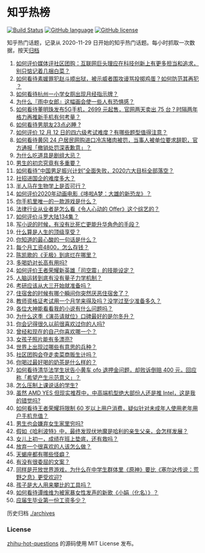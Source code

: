 # 知乎热榜
[![Build Status](https://github.com/ToWeLong/zhihu-hot-questions/workflows/CI/badge.svg)](https://github.com/ToWeLong/zhihu-hot-questions/actions)
[![GitHub language](https://img.shields.io/badge/language-golang-orange.svg)](https://golang.org/)
[![GitHub license](https://img.shields.io/github/license/ToWeLong/zhihu-hot-questions)](https://github.com/ToWeLong/zhihu-hot-questions/blob/main/LICENSE)

知乎热门话题，记录从 2020-11-29 日开始的知乎热门话题。每小时抓取一次数据，按天[归档](./archives)

<!-- BEGIN -->

1. [如何评价媒体评社区团购：互联网巨头理应在科技创新上有更多担当和追求，别只惦记着几捆白菜？](https://www.zhihu.com/question/434417447)
1. [如何看待素媛罪犯赵斗顺出狱，被示威者围攻谩骂投掷鸡蛋？如何防范其再犯 ？](https://www.zhihu.com/question/434463282)
1. [如何看待杭州一小学女厕出现月经指示牌？](https://www.zhihu.com/question/434355875)
1. [为什么『雨中女郎』这幅画会使一些人有恐惧感？](https://www.zhihu.com/question/21525225)
1. [如何看待董明珠发布5G手机，2699 元起售，官网两天卖出 75 台？时隔两年格力再推新手机有何考量？](https://www.zhihu.com/question/434021475)
1. [如何看待男朋友23点必睡 ?](https://www.zhihu.com/question/365619051)
1. [如何评价 12 月 12 日的四六级考试难度？有哪些题型值得注意？](https://www.zhihu.com/question/434464820)
1. [如何看待黄冈 24 户居民网购进口冷冻猪肉被罚，当事人被单位要求辞职，官方通报「撤销处罚深表歉意」？](https://www.zhihu.com/question/434428147)
1. [为什么吃道具是剧组大忌？](https://www.zhihu.com/question/47907880)
1. [男生的初恋究竟有多重要？](https://www.zhihu.com/question/284422641)
1. [如何看待“中国男足振兴计划”全面失败，2020六大目标全部落空？](https://www.zhihu.com/question/434286196)
1. [社招进国企的难度多大？](https://www.zhihu.com/question/313061788)
1. [半人马在生物学上是否可行？](https://www.zhihu.com/question/427605771)
1. [如何评价2020年动画电影《哆啦A梦：大雄的新恐龙》？](https://www.zhihu.com/question/336041197)
1. [你手机里唯一的一款游戏是什么？](https://www.zhihu.com/question/430068341)
1. [法律行业从业者是怎么看《令人心动的 Offer》这个综艺的？](https://www.zhihu.com/question/429842469)
1. [如何评价斗罗大陆134集？](https://www.zhihu.com/question/433566197)
1. [写小说的时候，有没有比死亡更能升华角色的手段？](https://www.zhihu.com/question/434441815)
1. [什么算是人生的顶级享受？](https://www.zhihu.com/question/56328597)
1. [你知道的最心酸的一句话是什么？](https://www.zhihu.com/question/403124317)
1. [每个月工资4800，怎么存钱？](https://www.zhihu.com/question/433122058)
1. [陈凯歌的《无极》到底烂在哪里？](https://www.zhihu.com/question/20702665)
1. [多喝奶对长高有用吗?](https://www.zhihu.com/question/426002620)
1. [如何评价王者荣耀新英雄「司空震」的技能设定？](https://www.zhihu.com/question/434389291)
1. [人脑运转到底有没有量子力学机制？](https://www.zhihu.com/question/269417463)
1. [考研应该从大三开始就准备吗？](https://www.zhihu.com/question/339428982)
1. [住宿舍的时候有哪个瞬间你突然厌恶住宿舍了？](https://www.zhihu.com/question/278887939)
1. [教师资格证考试用一个月学来得及吗？没学过至少准备多久？](https://www.zhihu.com/question/412569772)
1. [各位大神能看看我的小说有什么问题吗？](https://www.zhihu.com/question/434398221)
1. [为什么这季《演员请就位》口碑最好的是尔冬升？](https://www.zhihu.com/question/433301396)
1. [你会记得很久以前很喜欢过你的人吗?](https://www.zhihu.com/question/425929065)
1. [曾经和现在的自己你喜欢哪一个？](https://www.zhihu.com/question/427192374)
1. [女孩子照片能有多漂亮?](https://www.zhihu.com/question/326533306)
1. [世界上出现过哪些有意思的兵种？](https://www.zhihu.com/question/419256945)
1. [社区团购会夺走卖菜商贩生计吗？](https://www.zhihu.com/question/432629894)
1. [你喝过最好喝的奶茶是什么样的？](https://www.zhihu.com/question/324665833)
1. [如何看待清华法学生状告小黄车 ofo 退押金问题，却败诉倒赔 400 元，回应称「希望产生示范意义」？](https://www.zhihu.com/question/434207689)
1. [怎么压制上课说话的学生?](https://www.zhihu.com/question/422882343)
1. [虽然 AMD YES 但现实推荐中，中高端机型绝大部份人还是推 Intel，这是我的错觉吗?](https://www.zhihu.com/question/433988855)
1. [如何看待王者荣耀将限制 60 岁以上用户消费，疑似针对未成年人使用老年用户手机充值？](https://www.zhihu.com/question/434375221)
1. [男生也会嫌弃女生家里穷吗?](https://www.zhihu.com/question/372689929)
1. [假如《哈利波特》中，最终发现伏地魔是哈利的亲生父亲，会怎样发展？](https://www.zhihu.com/question/433010436)
1. [女儿上初一，成绩在班上垫底，还有救吗？](https://www.zhihu.com/question/431124748)
1. [放弃一个很喜欢的人该怎么做？](https://www.zhihu.com/question/433811415)
1. [天蝎座都有哪些怪癖？](https://www.zhihu.com/question/343302007)
1. [有没有很委屈的文案？](https://www.zhihu.com/question/430927097)
1. [同样是开放世界游戏，为什么在中学生群体里《原神》要比《塞尔达传说：荒野之息》更受欢迎?](https://www.zhihu.com/question/431797416)
1. [孩子是大人用来攀比的工具吗？](https://www.zhihu.com/question/366084003)
1. [如何看待谭维维为被家暴女性发声的新歌《小娟（化名）》？](https://www.zhihu.com/question/434386197)
1. [应届生毕业第一份工资多少？](https://www.zhihu.com/question/344657217)

<!-- END -->

历史归档 [./archives](./archives)


### License
[zhihu-hot-questions](https://github.com/towelong/zhihu-hot-questions) 的源码使用 MIT License 发布。